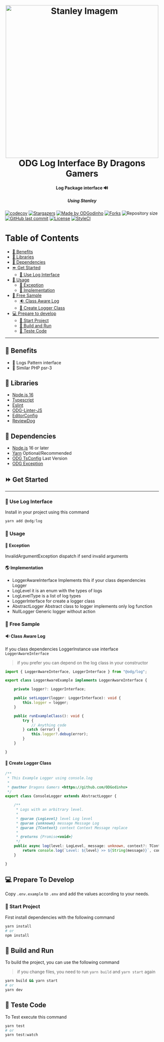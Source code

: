 <h1 align="center">
    <a href="https://github.com/ODGodinho">
        <img
            src="https://raw.githubusercontent.com/ODGodinho/Stanley-TheTemplate/main/public/images/Stanley.jpg"
            alt="Stanley Imagem" width="500"
        />
    </a>
    <br />
    ODG Log Interface By Dragons Gamers
    <br />
</h1>

<h4 align="center">Log Package interface 🔊</h4>
<h5 align="center">Using Stanley</h5>

<p align="center">

[![codecov](https://codecov.io/gh/ODGodinho/ODGLog/branch/main/graph/badge.svg?token=JCLIEK2OFN)](https://codecov.io/gh/ODGodinho/ODGLog)
[![Stargazers](https://img.shields.io/github/stars/ODGodinho/ODGLog?color=F430A4)](https://github.com/ODGodinho/ODGLog/stargazers)
[![Made by ODGodinho](https://img.shields.io/badge/made%20by-ODGodinho-%2304A361)](https://www.linkedin.com/in/victor-alves-odgodinho/)
[![Forks](https://img.shields.io/github/forks/ODGodinho/ODGLog?color=CD4D34)](https://github.com/ODGodinho/ODGLog/network/members)
![Repository size](https://img.shields.io/github/repo-size/ODGodinho/ODGLog)
[![GitHub last commit](https://img.shields.io/github/last-commit/ODGodinho/ODGLog)](https://github.com/ODGodinho/ODGLog/commits/master)
[![License](https://img.shields.io/badge/license-MIT-brightgreen)](https://opensource.org/licenses/MIT)
[![StyleCI](https://github.styleci.io/repos/567544983/shield?branch=main)](https://github.styleci.io/repos/567544983?branch=main)

</p>

# Table of Contents

- [🎇 Benefits](#-benefits)
- [📗 Libraries](#-libraries)
- [📁 Dependencies](#-dependencies)
- [⏩ Get Started](#-get-started)
  - [🔘 Use Log Interface](#-use-log-interface)
- [📰 Usage](#-usage)
  - [🙈 Exception](#-exception)
  - [🔐 Implementation](#-implementation)
- [🍰 Free Sample](#-free-sample)
  - [🔉 Class Aware Log](#-class-aware-log)
  - [👀 Create Logger Class](#-create-logger-class)
- [💻 Prepare to develop](#-prepare-to-develop)
  - [📍 Start Project](#-start-project)
  - [📨 Build and Run](#-build-and-run)
  - [🧪 Teste Code](#-teste-code)

---

## 🎇 Benefits

- 🚀 Logs Pattern interface
- 🚨 Similar PHP psr-3

## 📗 Libraries

- [Node.js 16](https://nodejs.org/?n=dragonsgamers)
- [Typescript](https://www.typescriptlang.org/?n=dragonsgamers)
- [Eslint](https://eslint.org/?n=dragonsgamers)
- [ODG-Linter-JS](https://github.com/ODGodinho/ODG-Linter-Js?n=dragonsgamers)
- [EditorConfig](https://editorconfig.org/?n=dragonsgamers)
- [ReviewDog](https://github.com/reviewdog/action-eslint)

## 📁 Dependencies

- [Node.js](https://nodejs.org) 16 or later
- [Yarn](https://yarnpkg.com/) Optional/Recommended
- [ODG TsConfig](https://github.com/ODGodinho/tsconfig) Last Version
- [ODG Exception](https://github.com/ODGodinho/ODGException)

## ⏩ Get Started

---

### 🔘 Use Log Interface

Install in your project using this command

```powershell
yarn add @odg/log
```

### 📰 Usage

#### 📰 Exception

InvalidArgumentException dispatch if send invalid arguments

#### 🌎 Implementation

- LoggerAwareInterface Implements this if your class dependencies Logger
- LogLevel it is an enum with the types of logs
- LogLevelType is a list of log types
- LoggerInterface for create a logger class
- AbstractLogger Abstract class to logger implements only log function
- NullLogger Generic logger without action

### 🍰 Free Sample

#### 🔉 Class Aware Log

If you class dependencies LoggerInstance use interface `LoggerAwareInterface`

> if you prefer you can depend on the log class in your constructor

```typescript
import { LoggerAwareInterface, LoggerInterface } from "@odg/log";

export class LoggerAwareExample implements LoggerAwareInterface {

    private logger?: LoggerInterface;

    public setLogger(logger: LoggerInterface): void {
        this.logger = logger;
    }

    public runExampleClass(): void {
        try {
            // Anything code
        } catch (error) {
            this.logger?.debug(error);
        }
    }

}
```

#### 👀 Create Logger Class

```typescript
/**
 * This Example Logger using console.log
 *
 * @author Dragons Gamers <https://github.com/ODGodinho>
 */
export class ConsoleLogger extends AbstractLogger {

    /**
     * Logs with an arbitrary level.
     *
     * @param {LogLevel} level Log level
     * @param {unknown} message Message Log
     * @param {TContext} context Context Message replace
     *
     * @returns {Promise<void>}
     */
    public async log(level: LogLevel, message: unknown, context?: TContext): Promise<void> {
        return console.log(`Level: ${level} >> ${String(message)}`, context);
    }

}
```

## 💻 Prepare To Develop

Copy `.env.example` to `.env` and add the values according to your needs.

### 📍 Start Project

First install dependencies with the following command

```bash
yarn install
# or
npm install
```

## 📨 Build and Run

To build the project, you can use the following command

> if you change files, you need to run `yarn build` and `yarn start` again

```bash
yarn build && yarn start
# or
yarn dev
```

## 🧪 Teste Code

To Test execute this command

```bash
yarn test
# or
yarn test:watch
```
